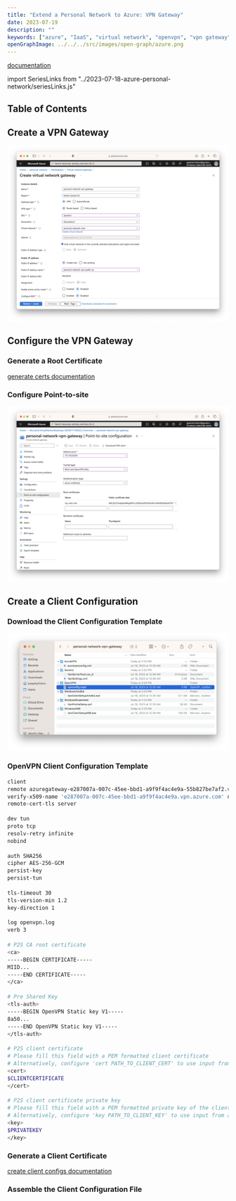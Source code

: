 ```yaml
---
title: "Extend a Personal Network to Azure: VPN Gateway"
date: 2023-07-19
description: ""
keywords: ["azure", "IaaS", "virtual network", "openvpn", "vpn gateway"]
openGraphImage: ../../../src/images/open-graph/azure.png
---
```


[documentation](https://learn.microsoft.com/en-us/azure/vpn-gateway/vpn-gateway-howto-point-to-site-resource-manager-portal)

import SeriesLinks from "../2023-07-18-azure-personal-network/seriesLinks.js"

<SeriesLinks />

## Table of Contents

## Create a VPN Gateway

![Create VPN Gateway](./vpn-gateway/azure-create-virtual-net-gateway-2.png)

## Configure the VPN Gateway

### Generate a Root Certificate

[generate certs documentation](https://learn.microsoft.com/en-us/azure/vpn-gateway/vpn-gateway-certificates-point-to-site-linux)

### Configure Point-to-site

![Configure VPN Gateway](./vpn-gateway/azure-config-virtual-net-gateway.png)

## Create a Client Configuration

### Download the Client Configuration Template

![VPN Client Zip Contents](./vpn-gateway/zip-contents.png)

### OpenVPN Client Configuration Template

```sh
client
remote azuregateway-e287007a-007c-45ee-bbd1-a9f9f4ac4e9a-55b827be7af2.vpn.azure.com 443
verify-x509-name 'e287007a-007c-45ee-bbd1-a9f9f4ac4e9a.vpn.azure.com' name
remote-cert-tls server

dev tun
proto tcp
resolv-retry infinite
nobind

auth SHA256
cipher AES-256-GCM
persist-key
persist-tun

tls-timeout 30
tls-version-min 1.2
key-direction 1

log openvpn.log
verb 3

# P2S CA root certificate
<ca>
-----BEGIN CERTIFICATE-----
MIID...
-----END CERTIFICATE-----
</ca>

# Pre Shared Key
<tls-auth>
-----BEGIN OpenVPN Static key V1-----
8a50...
-----END OpenVPN Static key V1-----
</tls-auth>

# P2S client certificate
# Please fill this field with a PEM formatted client certificate
# Alternatively, configure 'cert PATH_TO_CLIENT_CERT' to use input from a PEM certificate file.
<cert>
$CLIENTCERTIFICATE
</cert>

# P2S client certificate private key
# Please fill this field with a PEM formatted private key of the client certificate.
# Alternatively, configure 'key PATH_TO_CLIENT_KEY' to use input from a PEM key file.
<key>
$PRIVATEKEY
</key>
```

### Generate a Client Certificate

[create client configs documentation](https://learn.microsoft.com/en-us/azure/vpn-gateway/point-to-site-vpn-client-cert-linux)

### Assemble the Client Configuration File
